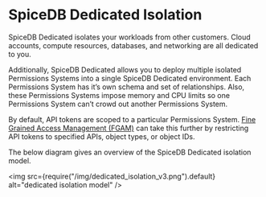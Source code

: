 # SpiceDB Dedicated Isolation

SpiceDB Dedicated isolates your workloads from other customers. Cloud accounts, compute resources, databases, and networking are all dedicated to you.

Additionally, SpiceDB Dedicated allows you to deploy multiple isolated Permissions Systems into a single SpiceDB Dedicated environment. Each Permissions System has it’s own schema and set of relationships. Also, these Permissions Systems impose memory and CPU limits so one Permissions System can’t crowd out another Permissions System.

By default, API tokens are scoped to a particular Permissions System. [Fine Grained Access Management (FGAM)](/spicedb-dedicated/fgam.md) can take this further by restricting API tokens to specified APIs, object types, or object IDs.

The below diagram gives an overview of the SpiceDB Dedicated isolation model.

<img src={require("/img/dedicated_isolation_v3.png").default} alt="dedicated isolation model" />

